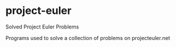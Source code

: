 # project-euler
Solved Project Euler Problems

Programs used to solve a collection of problems on projecteuler.net
